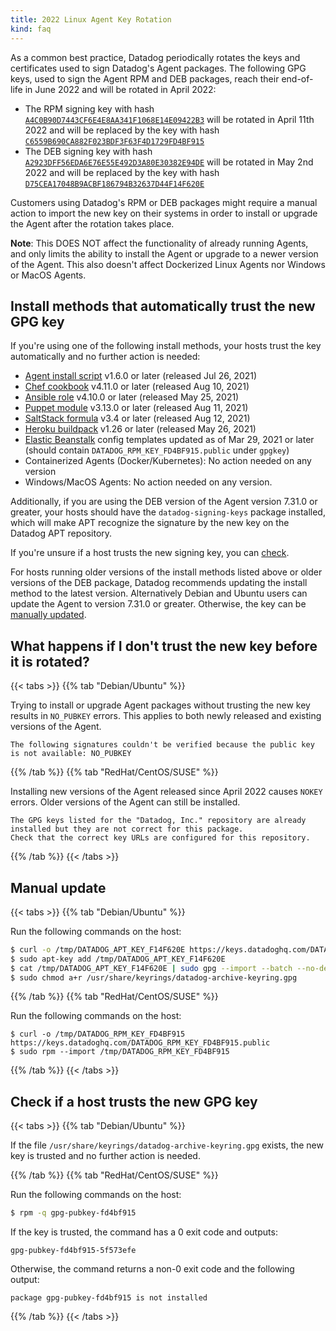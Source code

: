 ```yaml
---
title: 2022 Linux Agent Key Rotation
kind: faq
---
```


As a common best practice, Datadog periodically rotates the keys and certificates used to sign Datadog's Agent packages. The following GPG keys, used to sign the Agent RPM and DEB packages, reach their end-of-life in June 2022 and will be rotated in April 2022:

- The RPM signing key with hash [`A4C0B90D7443CF6E4E8AA341F1068E14E09422B3`][1] will be rotated in April 11th 2022 and will be replaced by the key with hash [`C6559B690CA882F023BDF3F63F4D1729FD4BF915`][2]
- The DEB signing key with hash [`A2923DFF56EDA6E76E55E492D3A80E30382E94DE`][3] will be rotated in May 2nd 2022 and will be replaced by the key with hash [`D75CEA17048B9ACBF186794B32637D44F14F620E`][4]

Customers using Datadog's RPM or DEB packages might require a manual action to import the new key on their systems in order to install or upgrade the Agent after the rotation takes place.

<div class="alert alert-info">
<strong>Note</strong>: This DOES NOT affect the functionality of already running Agents, and only limits the ability to install the Agent or upgrade to a newer version of the Agent. This also doesn't affect Dockerized Linux Agents nor Windows or MacOS Agents.
</div>

## Install methods that automatically trust the new GPG key

If you're using one of the following install methods, your hosts trust the key automatically and no further action is needed:

* [Agent install script][5] v1.6.0 or later (released Jul 26, 2021)
* [Chef cookbook][6] v4.11.0 or later (released Aug 10, 2021)
* [Ansible role][7] v4.10.0 or later (released May 25, 2021)
* [Puppet module][8] v3.13.0 or later (released Aug 11, 2021)
* [SaltStack formula][9] v3.4 or later (released Aug 12, 2021)
* [Heroku buildpack][10] v1.26  or later (released May 26, 2021)
* [Elastic Beanstalk][11] config templates updated as of Mar 29, 2021 or later (should contain `DATADOG_RPM_KEY_FD4BF915.public` under `gpgkey`)
* Containerized Agents (Docker/Kubernetes): No action needed on any version
* Windows/MacOS Agents: No action needed on any version.

Additionally, if you are using the DEB version of the Agent version 7.31.0 or greater, your hosts should have the `datadog-signing-keys` package installed, which will make APT recognize the signature by the new key on the Datadog APT repository.

If you're unsure if a host trusts the new signing key, you can [check](#check-if-a-host-trusts-the-new-gpg-key).

For hosts running older versions of the install methods listed above or older versions of the DEB package, Datadog recommends updating the install method to the latest version. Alternatively Debian and Ubuntu users can update the Agent to version 7.31.0 or greater. Otherwise, the key can be [manually updated](#manual-update).

## What happens if I don't trust the new key before it is rotated?

{{< tabs >}}
{{% tab "Debian/Ubuntu" %}}

Trying to install or upgrade Agent packages without trusting the new key results in `NO_PUBKEY` errors. This applies to both newly released and existing versions of the Agent.

```
The following signatures couldn't be verified because the public key is not available: NO_PUBKEY
```

{{% /tab %}}
{{% tab "RedHat/CentOS/SUSE" %}}

Installing new versions of the Agent released since April 2022 causes `NOKEY` errors. Older versions of the Agent can still be installed.

```
The GPG keys listed for the "Datadog, Inc." repository are already installed but they are not correct for this package.
Check that the correct key URLs are configured for this repository.
```

{{% /tab %}}
{{< /tabs >}}

## Manual update

{{< tabs >}}
{{% tab "Debian/Ubuntu" %}}

Run the following commands on the host:

```bash
$ curl -o /tmp/DATADOG_APT_KEY_F14F620E https://keys.datadoghq.com/DATADOG_APT_KEY_F14F620E.public
$ sudo apt-key add /tmp/DATADOG_APT_KEY_F14F620E
$ cat /tmp/DATADOG_APT_KEY_F14F620E | sudo gpg --import --batch --no-default-keyring --keyring /usr/share/keyrings/datadog-archive-keyring.gpg
$ sudo chmod a+r /usr/share/keyrings/datadog-archive-keyring.gpg
```

{{% /tab %}}
{{% tab "RedHat/CentOS/SUSE" %}}

Run the following commands on the host:

```
$ curl -o /tmp/DATADOG_RPM_KEY_FD4BF915 https://keys.datadoghq.com/DATADOG_RPM_KEY_FD4BF915.public
$ sudo rpm --import /tmp/DATADOG_RPM_KEY_FD4BF915
```

{{% /tab %}}
{{< /tabs >}}

## Check if a host trusts the new GPG key

{{< tabs >}}
{{% tab "Debian/Ubuntu" %}}

If the file `/usr/share/keyrings/datadog-archive-keyring.gpg` exists, the new key is trusted and no further action is needed.

{{% /tab %}}
{{% tab "RedHat/CentOS/SUSE" %}}

Run the following commands on the host:

```bash
$ rpm -q gpg-pubkey-fd4bf915
```

If the key is trusted, the command has a 0 exit code and outputs:

```
gpg-pubkey-fd4bf915-5f573efe
```

Otherwise, the command returns a non-0 exit code and the following output:

```
package gpg-pubkey-fd4bf915 is not installed
```

{{% /tab %}}
{{< /tabs >}}


[1]: https://keys.datadoghq.com/DATADOG_RPM_KEY_E09422B3.public
[2]: https://keys.datadoghq.com/DATADOG_RPM_KEY_FD4BF915.public
[3]: https://keys.datadoghq.com/DATADOG_APT_KEY_382E94DE.public
[4]: https://keys.datadoghq.com/DATADOG_APT_KEY_F14F620E.public
[5]: https://s3.amazonaws.com/dd-agent/scripts/install_script.sh
[6]: https://github.com/DataDog/chef-datadog
[7]: https://github.com/DataDog/ansible-datadog
[8]: https://github.com/DataDog/puppet-datadog-agent
[9]: https://github.com/DataDog/datadog-formula
[10]: https://github.com/DataDog/heroku-buildpack-datadog
[11]: https://docs.datadoghq.com/integrations/amazon_elasticbeanstalk
